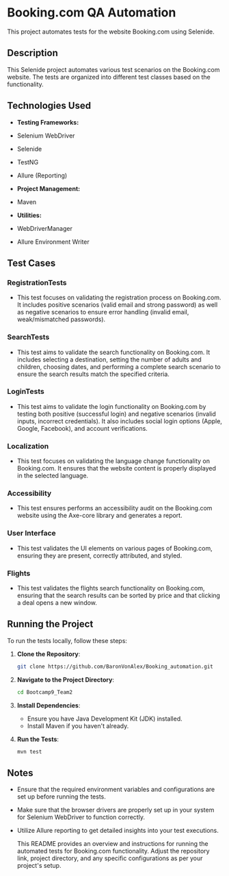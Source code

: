 # Booking.com QA Automation
This project automates tests for the website Booking.com using Selenide.

## Description

This Selenide project automates various test scenarios on the Booking.com website. The tests are organized into different test classes based on the functionality.

## Technologies Used

* **Testing Frameworks:**
* Selenium WebDriver
* Selenide
* TestNG
* Allure (Reporting)

* **Project Management:**
* Maven

* **Utilities:**
* WebDriverManager
* Allure Environment Writer

## Test Cases

### RegistrationTests
* This test focuses on validating the registration process on Booking.com. It includes positive scenarios (valid email and strong password) as well as negative scenarios to ensure error handling (invalid email, weak/mismatched passwords).

### SearchTests
* This test aims to validate the search functionality on Booking.com. It includes selecting a destination, setting the number of adults and children, choosing dates, and performing a complete search scenario to ensure the search results match the specified criteria.

### LoginTests
* This test aims to validate the login functionality on Booking.com by testing both positive (successful login) and negative scenarios (invalid inputs, incorrect credentials). It also includes social login options (Apple, Google, Facebook), and account verifications.

### Localization
* This test focuses on validating the language change functionality on Booking.com. It ensures that the website content is properly displayed in the selected language.

### Accessibility 
* This test ensures performs an accessibility audit on the Booking.com website using the Axe-core library and generates a report.

### User Interface
* This test validates the UI elements on various pages of Booking.com, ensuring they are present, correctly attributed, and styled.

### Flights
* This test validates the flights search functionality on Booking.com, ensuring that the search results can be sorted by price and that clicking a deal opens a new window.

## Running the Project
To run the tests locally, follow these steps:

1. **Clone the Repository**:
    ```bash
    git clone https://github.com/BaronVonAlex/Booking_automation.git
    ```

2. **Navigate to the Project Directory**:
    ```bash
    cd Bootcamp9_Team2
    ```

3. **Install Dependencies**:
    - Ensure you have Java Development Kit (JDK) installed.
    - Install Maven if you haven't already.

4. **Run the Tests**:
    ```bash
    mvn test
    ```
## Notes
* Ensure that the required environment variables and configurations are set up before running the tests.
* Make sure that the browser drivers are properly set up in your system for Selenium WebDriver to function correctly.
* Utilize Allure reporting to get detailed insights into your test executions.


  This README provides an overview and instructions for running the automated tests for Booking.com functionality. Adjust the repository link, project directory, and any specific configurations as per your project's setup.
